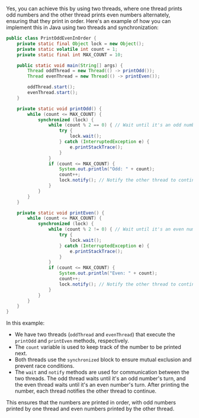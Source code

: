Yes, you can achieve this by using two threads, where one thread prints odd numbers and the other thread prints even numbers alternately, ensuring that they print in order. Here's an example of how you can implement this in Java using two threads and synchronization:

```java
public class PrintOddEvenInOrder {
    private static final Object lock = new Object();
    private static volatile int count = 1;
    private static final int MAX_COUNT = 10;

    public static void main(String[] args) {
        Thread oddThread = new Thread(() -> printOdd());
        Thread evenThread = new Thread(() -> printEven());

        oddThread.start();
        evenThread.start();
    }

    private static void printOdd() {
        while (count <= MAX_COUNT) {
            synchronized (lock) {
                while (count % 2 == 0) { // Wait until it's an odd number's turn
                    try {
                        lock.wait();
                    } catch (InterruptedException e) {
                        e.printStackTrace();
                    }
                }
                if (count <= MAX_COUNT) {
                    System.out.println("Odd: " + count);
                    count++;
                    lock.notify(); // Notify the other thread to continue
                }
            }
        }
    }

    private static void printEven() {
        while (count <= MAX_COUNT) {
            synchronized (lock) {
                while (count % 2 != 0) { // Wait until it's an even number's turn
                    try {
                        lock.wait();
                    } catch (InterruptedException e) {
                        e.printStackTrace();
                    }
                }
                if (count <= MAX_COUNT) {
                    System.out.println("Even: " + count);
                    count++;
                    lock.notify(); // Notify the other thread to continue
                }
            }
        }
    }
}
```

In this example:

- We have two threads (`oddThread` and `evenThread`) that execute the `printOdd` and `printEven` methods, respectively.
- The `count` variable is used to keep track of the number to be printed next.
- Both threads use the `synchronized` block to ensure mutual exclusion and prevent race conditions.
- The `wait` and `notify` methods are used for communication between the two threads. The odd thread waits until it's an odd number's turn, and the even thread waits until it's an even number's turn. After printing the number, each thread notifies the other thread to continue.

This ensures that the numbers are printed in order, with odd numbers printed by one thread and even numbers printed by the other thread.